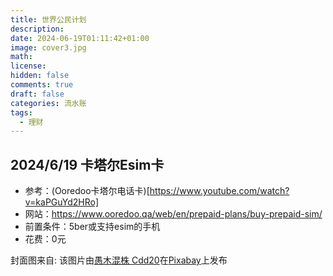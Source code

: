 ```yaml
---
title: 世界公民计划
description: 
date: 2024-06-19T01:11:42+01:00
image: cover3.jpg
math: 
license: 
hidden: false
comments: true
draft: false
categories: 流水账
tags:
  - 理财
---
```

## 2024/6/19 卡塔尔Esim卡
- 参考：(Ooredoo卡塔尔电话卡)[https://www.youtube.com/watch?v=kaPGuYd2HRo]
- 网站：https://www.ooredoo.qa/web/en/prepaid-plans/buy-prepaid-sim/
- 前置条件：5ber或支持esim的手机
- 花费：0元

封面图来自:
该图片由<a href="https://pixabay.com/zh/users/cdd20-1193381/?utm_source=link-attribution&utm_medium=referral&utm_campaign=image&utm_content=4916123">愚木混株 Cdd20</a>在<a href="https://pixabay.com/zh//?utm_source=link-attribution&utm_medium=referral&utm_campaign=image&utm_content=4916123">Pixabay</a>上发布